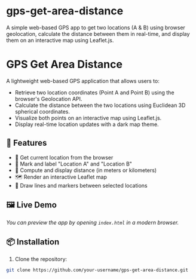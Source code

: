 # gps-get-area-distance
A simple web-based GPS app to get two locations (A &amp; B) using browser geolocation, calculate the distance between them in real-time, and display them on an interactive map using Leaflet.js.

# GPS Get Area Distance

A lightweight web-based GPS application that allows users to:
- Retrieve two location coordinates (Point A and Point B) using the browser's Geolocation API.
- Calculate the distance between the two locations using Euclidean 3D spherical coordinates.
- Visualize both points on an interactive map using Leaflet.js.
- Display real-time location updates with a dark map theme.

## 🚀 Features

- 📍 Get current location from the browser
- 📌 Mark and label "Location A" and "Location B"
- 🧮 Compute and display distance (in meters or kilometers)
- 🗺️ Render an interactive Leaflet map
- 🧭 Draw lines and markers between selected locations

## 🖼️ Live Demo

_You can preview the app by opening `index.html` in a modern browser._

## 📦 Installation

1. Clone the repository:

```bash
git clone https://github.com/your-username/gps-get-area-distance.git
